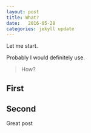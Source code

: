 ```yaml
---
layout: post
title: What?
date:   2016-05-28
categories: jekyll update
---
```

Let me start.

Probably I would definitely use. 

> How?

## First

## Second

  Great
  post